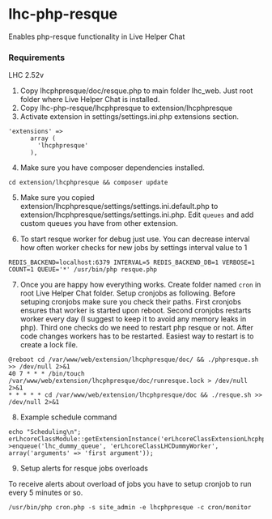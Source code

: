 # lhc-php-resque
Enables php-resque functionality in Live Helper Chat

### Requirements

LHC 2.52v

1. Copy lhcphpresque/doc/resque.php to main folder lhc_web. Just root folder where Live Helper Chat is installed.
2. Copy lhc-php-resque/lhcphpresque to extension/lhcphpresque
3. Activate extension in settings/settings.ini.php extensions section.
```
'extensions' => 
      array (
        'lhcphpresque'
      ),
```
4. Make sure you have composer dependencies installed.
```
cd extension/lhcphpresque && composer update
```
5. Make sure you copied extension/lhcphpresque/settings/settings.ini.default.php to extension/lhcphpresque/settings/settings.ini.php. Edit `queues` and add custom queues you have from other extension.

6. To start resque worker for debug just use. You can decrease interval how often worker checks for new jobs by settings interval value to 1
```
REDIS_BACKEND=localhost:6379 INTERVAL=5 REDIS_BACKEND_DB=1 VERBOSE=1 COUNT=1 QUEUE='*' /usr/bin/php resque.php
```

7. Once you are happy how everything works. Create folder named `cron` in root Live Helper Chat folder. Setup cronjobs as following. Before setuping cronjobs make sure you check their paths. First cronjobs ensures that worker is started upon reboot. Second cronjobs restarts worker every day (I suggest to keep it to avoid any memory leaks in php). Third one checks do we need to restart php resque or not. After code changes workers has to be restarted. Easiest way to restart is to create a lock file.
```
@reboot cd /var/www/web/extension/lhcphpresque/doc/ && ./phpresque.sh >> /dev/null 2>&1
40 7 * * * /bin/touch /var/www/web/extension/lhcphpresque/doc/runresque.lock > /dev/null 2>&1
* * * * * cd /var/www/web/extension/lhcphpresque/doc && ./resque.sh >> /dev/null 2>&1
```

8. Example schedule command
```
echo "Scheduling\n";
erLhcoreClassModule::getExtensionInstance('erLhcoreClassExtensionLhcphpresque')->enqueue('lhc_dummy_queue', 'erLhcoreClassLHCDummyWorker', array('arguments' => 'first argument'));
```

9. Setup alerts for resque jobs overloads

To receive alerts about overload of jobs you have to setup cronjob to run every 5 minutes or so.

```
/usr/bin/php cron.php -s site_admin -e lhcphpresque -c cron/monitor
```



